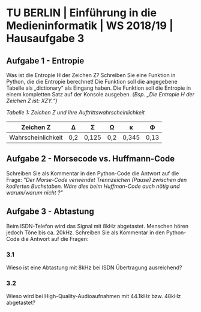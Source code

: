 ﻿# TU BERLIN | Einführung in die Medieninformatik | WS 2018/19 | Hausaufgabe 3

## Aufgabe 1 - Entropie
Was ist die Entropie H der Zeichen Z? Schreiben Sie eine Funktion in Python, die die Entropie berechnet! Die Funktion soll die angegebene Tabelle als „dictionary“ als Eingang haben. Die Funktion soll die Entropie in einem kompletten Satz auf der Konsole ausgeben. 
*(Bsp. „Die Entropie H der Zeichen Z ist: XZY.“)*

*Tabelle 1: Zeichen Z und ihre Auftrittswahrscheinlichkeit*

|  Zeichen Z| ∆ | Σ | Ω | κ | Φ |
|--|--|--|--|--|--|
| Wahrscheinlichkeit | 0,2 | 0,125 | 0,2 | 0,345 | 0,13 |


## Aufgabe 2 - Morsecode vs. Huffmann-Code
Schreiben Sie als Kommentar in den Python-Code die Antwort auf die Frage: *"Der Morse-Code verwendet Trennzeichen (Pause) zwischen den kodierten Buchstaben. Wäre dies beim Huffman-Code auch nötig und warum/warum nicht ?"*

## Aufgabe 3 - Abtastung
Beim ISDN-Telefon wird das Signal mit 8kHz abgetastet. Menschen hören jedoch Töne bis ca. 20kHz.
Schreiben Sie als Kommentar in den Python-Code die Antwort auf die Fragen:

### 3.1
Wieso ist eine Abtastung mit 8kHz bei ISDN Übertragung ausreichend?

### 3.2
Wieso wird bei High-Quality-Audioaufnahmen mit 44.1kHz bzw. 48kHz abgetastet?
